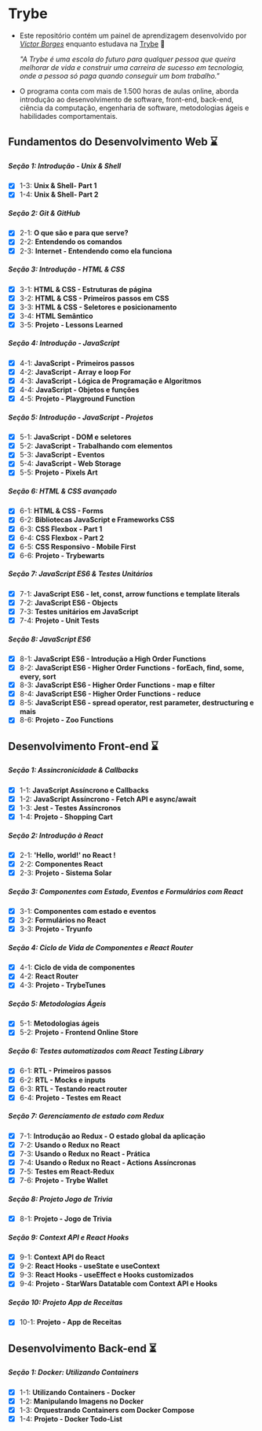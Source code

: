 # Trybe

- Este repositório contém um painel de aprendizagem desenvolvido por *[Victor Borges](https://www.linkedin.com/in/victor-borges-beasolucoes?lipi=urn%3Ali%3Apage%3Ad_flagship3_profile_view_base_contact_details%3BTWbx4QeYTqS7Jn2HGIp3CA%3D%3D)* enquanto estudava na [Trybe](https://www.betrybe.com/) :rocket:

  *"A Trybe é uma escola do futuro para qualquer pessoa que queira melhorar de vida e construir uma carreira de sucesso em tecnologia, onde a pessoa só paga quando conseguir um bom trabalho."*

- O programa conta com mais de 1.500 horas de aulas online, aborda introdução ao desenvolvimento de software, front-end, back-end, ciência da computação, engenharia de software, metodologias ágeis e habilidades comportamentais.

## Fundamentos do Desenvolvimento Web :hourglass:

##### Seção 1: Introdução - Unix & Shell

- [X] 1-3: **Unix & Shell- Part 1**
- [X] 1-4: **Unix & Shell- Part 2**

##### Seção 2: Git & GitHub

- [X] 2-1: **O que são e para que serve?**
- [X] 2-2: **Entendendo os comandos**
- [X] 2-3: **Internet - Entendendo como ela funciona**

##### Seção 3: Introdução - HTML & CSS

- [X] 3-1: **HTML & CSS - Estruturas de página**
- [X] 3-2: **HTML & CSS - Primeiros passos em CSS**
- [X] 3-3: **HTML & CSS - Seletores e posicionamento**
- [X] 3-4: **HTML Semântico**
- [X] 3-5: **Projeto - Lessons Learned**

##### Seção 4: Introdução - JavaScript

- [X] 4-1: **JavaScript - Primeiros passos**
- [X] 4-2: **JavaScript - Array e loop For**
- [X] 4-3: **JavaScript - Lógica de Programação e Algoritmos**
- [X] 4-4: **JavaScript - Objetos e funções**
- [X] 4-5: **Projeto - Playground Function**

##### Seção 5: Introdução - JavaScript - Projetos

- [X] 5-1: **JavaScript - DOM e seletores**
- [X] 5-2: **JavaScript - Trabalhando com elementos**
- [X] 5-3: **JavaScript - Eventos**
- [X] 5-4: **JavaScript - Web Storage**
- [X] 5-5: **Projeto - Pixels Art**

##### Seção 6: HTML & CSS avançado

- [X] 6-1: **HTML & CSS - Forms**
- [X] 6-2: **Bibliotecas JavaScript e Frameworks CSS**
- [X] 6-3: **CSS Flexbox - Part 1**
- [X] 6-4: **CSS Flexbox - Part 2**
- [X] 6-5: **CSS Responsivo - Mobile First**
- [X] 6-6: **Projeto - Trybewarts**

##### Seção 7: JavaScript ES6 & Testes Unitários

- [X] 7-1: **JavaScript ES6 - let, const, arrow functions e template literals**
- [X] 7-2: **JavaScript ES6 - Objects**
- [X] 7-3: **Testes unitários em JavaScript**
- [X] 7-4: **Projeto - Unit Tests**

##### Seção 8: JavaScript ES6

- [X] 8-1: **JavaScript ES6 - Introdução a High Order Functions**
- [X] 8-2: **JavaScript ES6 - Higher Order Functions - forEach, find, some, every, sort**
- [X] 8-3: **JavaScript ES6 - Higher Order Functions - map e filter**
- [X] 8-4: **JavaScript ES6 - Higher Order Functions - reduce**
- [X] 8-5: **JavaScript ES6 - spread operator, rest parameter, destructuring e mais**
- [X] 8-6: **Projeto - Zoo Functions**

## Desenvolvimento Front-end :hourglass:

##### Seção 1: Assincronicidade & Callbacks

- [X] 1-1: **JavaScript Assíncrono e Callbacks**
- [X] 1-2: **JavaScript Assíncrono - Fetch API e async/await**
- [X] 1-3: **Jest - Testes Assíncronos**
- [X] 1-4: **Projeto - Shopping Cart**

##### Seção 2: Introdução à React

- [X] 2-1: **'Hello, world!' no React !**
- [X] 2-2: **Componentes React**
- [X] 2-3: **Projeto - Sistema Solar**

##### Seção 3: Componentes com Estado, Eventos e Formulários com React

- [X] 3-1: **Componentes com estado e eventos**
- [X] 3-2: **Formulários no React**
- [X] 3-3: **Projeto - Tryunfo**

##### Seção 4: Ciclo de Vida de Componentes e React Router

- [X] 4-1: **Ciclo de vida de componentes**
- [X] 4-2: **React Router**
- [X] 4-3: **Projeto - TrybeTunes**

##### Seção 5: Metodologias Ágeis

- [X] 5-1: **Metodologias ágeis**
- [X] 5-2: **Projeto - Frontend Online Store**

##### Seção 6: Testes automatizados com React Testing Library

- [X] 6-1: **RTL - Primeiros passos**
- [X] 6-2: **RTL - Mocks e inputs**
- [X] 6-3: **RTL - Testando react router**
- [X] 6-4: **Projeto - Testes em React**

##### Seção 7: Gerenciamento de estado com Redux

- [X] 7-1: **Introdução ao Redux - O estado global da aplicação**
- [X] 7-2: **Usando o Redux no React**
- [x] 7-3: **Usando o Redux no React - Prática**
- [X] 7-4: **Usando o Redux no React - Actions Assíncronas**
- [X] 7-5: **Testes em React-Redux**
- [X] 7-6: **Projeto - Trybe Wallet**

##### Seção 8: Projeto Jogo de Trivia

- [X] 8-1: **Projeto - Jogo de Trivia**

##### Seção 9: Context API e React Hooks

- [X] 9-1: **Context API do React**
- [X] 9-2: **React Hooks - useState e useContext**
- [X] 9-3: **React Hooks - useEffect e Hooks customizados**
- [X] 9-4: **Projeto - StarWars Datatable com Context API e Hooks**

##### Seção 10: Projeto App de Receitas

- [X] 10-1: **Projeto - App de Receitas**

## Desenvolvimento Back-end :hourglass_flowing_sand:

##### Seção 1: Docker: Utilizando Containers

- [X] 1-1: **Utilizando Containers - Docker**
- [X] 1-2: **Manipulando Imagens no Docker**
- [X] 1-3: **Orquestrando Containers com Docker Compose**
- [X] 1-4: **Projeto - Docker Todo-List**

